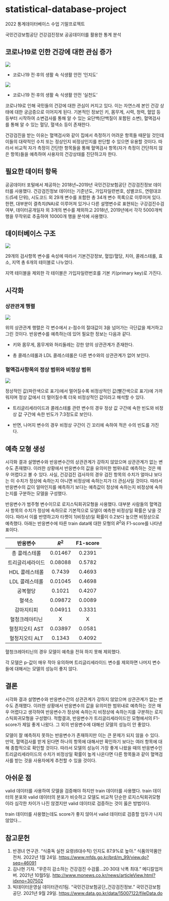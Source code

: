 # statistical-database-project

2022 통계데이터베이스 수업 기말프로젝트

국민건강보험공단 건강검진정보 공공데이터를 활용한 통계 분석

## 코로나19로 인한 건강에 대한 관심 증가

![](./Images/식생활안전-인지도.png)
- 코로나19 전·후의 생활 속 식생활 안전 ‘인지도’ 

![](./Images/식생활안전-실천도.png)
- 코로나19 전·후의 생활 속 식생활 안전 ‘실천도’ 

코로나19로 인해 국민들의 건강에 대한 관심이 커지고 있다. 이는 자연스레 본인 건강 상태에 대한 궁금증으로 이어지게 된다. 기본적인 정보인 키, 몸무게, 시력, 청력, 혈압 등등부터 시작하여 소변검사를 통해 알 수 있는 요단백(단백질이 포함된 소변), 혈액검사를 통해 알 수 있는 혈당, 혈색소 등이 존재한다. 
 
건강검진을 받는 이유는 혈액검사와 같이 집에서 측정하기 어려운 항목들 때문일 것인데 이들의 대략적인 수치 또는 정상인지 비정상인지를 판단할 수 있으면 유용할 것이다. 따라서 비교적 자가 측정이 간단한 항목들을 통해 혈액검사 항목(자가 측정이 간단하지 않은 항목)들을 예측하여 사용자의 건강상태를 진단하고자 한다.

## 필요한 데이터 항목

공공데이터 포털에서 제공하는 2018년~2019년 국민건강보험공단 건강검진정보 데이터를 사용했다. 건강검진정보 데이터는 기준년도, 가입자일련번호, 성별코드, 연령대코드(5세 단위), 시도코드 외 29개 변수를 포함한 총 34개 변수 목록으로 이루어져 있다. 한편, 대부분이 결측치(NA)로 이루어져 있거나 다른 설명변수로 표현되는 구강검진수검여부, 데이터공개일자 외 3개의 변수를 제외하고 2018년, 2019년에서 각각 5000개씩 행을 무작위로 추출하여 10000개 행을 분석에 사용했다.

## 데이터베이스 구조

![](./Images/StatDB.drawio.png)

29개의 검사항목 변수를 속성에 따라서 기본건강정보, 혈압/혈당, 치아, 콜레스테롤, 효소, 지역 총 6개의 테이블로 나누었다. 

지역 테이블을 제외한 각 테이블은 가입자일련번호를 기본 키(primary key)로 가진다.

## 시각화

### 상관관계 행렬

![](./Images/correlation_heatmap2.png)

위의 상관관계 행렬은 각 변수에서 z-점수의 절대값이 3을 넘어가는 극단값을 제거하고 그린 것이다. 반응변수를 예측하는데 있어 필요한 정보는 다음과 같다.

- 키와 몸무게, 몸무게와 허리둘레는 강한 양의 상관관계가 존재한다.

- 총 콜레스테롤과 LDL 콜레스테롤은 다른 변수와의 상관관계가 없어 보인다. 

### 혈액검사항목의 정상 범위와 비정상 범위

![](./Images/hist.png)

정상적인 값(파란색으로 표기)에서 멀어질수록 비정상적인 값(빨간색으로 표기)에 가까워지며 정상 값에서 더 멀어질수록 더욱 비정상적인 값이라고 해석할 수 있다. 

- 트리글리세라이드과 콜레스테롤 관련 변수의 경우 정상 값 구간에 속한 빈도와 비정상 값 구간에 속한 빈도가 7:3정도로 보인다.

- 반면, 나머지 변수의 경우 비정상 구간이 긴 꼬리에 속하여 적은 수의 빈도를 가진다.

## 예측 모형 생성

 시각화 결과 설명변수와 반응변수간의 상관관계가 강하지 않았으며 상관관계가 없는 변수도 존재했다. 이러한 상황에서 반응변수의 값을 유의미한 범위내로 예측하는 것은 매우 어렵다고 볼 수 있다. 사실, 건강검진 검사자의 경우 검진 항목의 수치가 얼마냐 보다는 이 수치가 정상에 속하는지 아니면 비정상에 속하는지가 더 관심사일 것이다. 따라서 반응변수의 값이 얼마인지를 예측하기 보다는 예측값이 정상에 속하는지 비정상에 속하는지를 구분하는 모델을 구성했다.

 반응변수가 범주형 변수이므로 로지스틱회귀모형을 사용했다. 대부분 사람들의 혈액검사 항목의 수치가 정상에 속하므로 기본적으로 모델이 예측한 비정상일 확률은 낮을 것이다. 따라서 이를 반영하고자 타켓이 1(비정상)일 확률이 0.2보다 높으면 비정상으로 예측했다. 아래는 반응변수에 따른 train data에 대한 모형의 $R^2$와 F1-score를 나타낸 표이다. 

|반응변수|$R^2$|F1-score|
|:-:|:-:|:-:|
|총 콜레스테롤|0.01467|0.2391|
|트리글리세라이드|0.08088|0.5782|
|HDL 콜레스테롤|0.7439|0.4693|
|LDL 콜레스테롤|0.01045|0.4698|
|공복혈당|0.1021|0.4207|
|혈색소|0.09872|0.0089|
|감마지티피|0.04911|0.3331|
|혈청크레아티닌|X|X|
|혈청지오티 AST|0.03897|0.0581|
|혈청지오티 ALT|0.1343|0.4092|

혈청크레아티닌의 경우 모델이 예측을 전혀 하지 못해 제외했다. 

각 모델은 p-값이 매우 작아 유의하며 트리글리세라이드 변수를 제외하면 나머지 변수들에 대해서는 모델의 성능이 좋지 않다.

## 결론

 시각화 결과 설명변수와 반응변수간의 상관관계가 강하지 않았으며 상관관계가 없는 변수도 존재했다. 이러한 상황에서 반응변수의 값을 유의미한 범위내로 예측하는 것은 매우 어렵다고 생각하여 반응변수가 정상에 속하는지 비정상에 속하는지를 구분하는 로지스틱회귀모형을 구성했다. 적합결과, 반응변수가 트리글리세라이드인 모형에서의 F1-score가 제일 좋게 나왔다. 그 외의 반응변수에 대해선 모델의 성능이 안 좋았다. 

 모델이 잘 예측하지 못하는 반응변수가 존재하지만 이는 큰 문제가 되지 않을 수 있다. 만약, 혈액검사를 받게 된다면 하나의 항목에 대해서만 확인하기 보다는 여러 항목에 대해 종합적으로 확인할 것이다. 따라서 모델의 성능이 가장 좋게 나왔을 때의 반응변수인 트리글리세라이드의 수치가 비정상일 확률이 높게 나온다면 다른 항목들과 같이 혈액검사를 받는 것을 사용자에게 추천할 수 있을 것이다.

## 아쉬운 점

 valid 데이터를 사용하여 모델을 검증해야 하지만 train 데이터를 사용했다. train 데이터의 분포와 valid 데이터의 분포가 비슷하고 모델도 비교적 단순한 로지스틱회귀모형이라 심각한 차이가 나진 않겠지만 valid 데이터로 검증하는 것이 옳은 방법이다.
 
 train 데이터를 사용했는데도 score가 좋지 않아서 valid 데이터로 검증할 엄두가 나지 않았다...
 
## 참고문헌

1. 반경녀 연구관. “식중독 실천 요령(6대수칙) 인지도 87.9%로 높아.” 식품의약품안전처. 2022년 1월 24일. https://www.mfds.go.kr/brd/m_99/view.do?seq=46091
2. 김나현 기자. “꾸준히 감소하는 건강검진 수검률...20·30대 낙폭 최대.” 메디칼업저버. 2021년 10월5일. http://www.monews.co.kr/news/articleView.html?idxno=307502
3. 빅데이터운영실 데이터관리1팀. “국민건강보험공단_건강검진정보.” 국민건강보험공단. 2021년 9월 29일. https://www.data.go.kr/data/15007122/fileData.do
